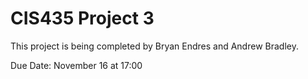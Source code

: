 # CIS435 Project 3

This project is being completed by Bryan Endres and Andrew Bradley.

Due Date: November 16 at 17:00